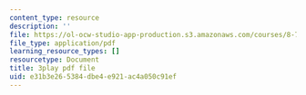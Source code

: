 ```yaml
---
content_type: resource
description: ''
file: https://ol-ocw-studio-app-production.s3.amazonaws.com/courses/8-701-introduction-to-nuclear-and-particle-physics-fall-2020/e31b3e265384dbe4e921ac4a050c91ef_u46_GiV2iFc.pdf
file_type: application/pdf
learning_resource_types: []
resourcetype: Document
title: 3play pdf file
uid: e31b3e26-5384-dbe4-e921-ac4a050c91ef
---
```

